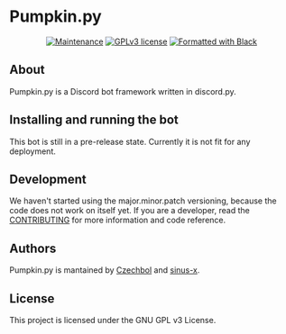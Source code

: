# Pumpkin.py

<p align="center">
  <a href="https://github.com/Pumpkin-py/Pumpkin.py/graphs/commit-activity"><img src="https://img.shields.io/github/last-commit/Pumpkin-py/Pumpkin.py?style=for-the-badge" alt="Maintenance" /></a>
  <a href="https://github.com/Pumpkin-py/Pumpkin.py/blob/master/LICENSE"><img src="https://img.shields.io/badge/License-GPLv3-brightgreen?style=for-the-badge" alt="GPLv3 license" /></a>
  <a href="https://github.com/psf/black"><img src="https://img.shields.io/badge/code%20style-black-000000.svg?style=for-the-badge" alt="Formatted with Black" /></a>

</p>

## About

Pumpkin.py is a Discord bot framework written in discord.py.

## Installing and running the bot

This bot is still in a pre-release state. Currently it is not fit for any deployment.

## Development

We haven't started using the major.minor.patch versioning, because the code does not work on itself yet. If you are a developer, read the [CONTRIBUTING](CONTRIBUTING.md) for more information and code reference.

## Authors

Pumpkin.py is mantained by [Czechbol](https://github.com/Czechbol) and
[sinus-x](https://github.com/sinus-x).

## License

This project is licensed under the GNU GPL v3 License.
